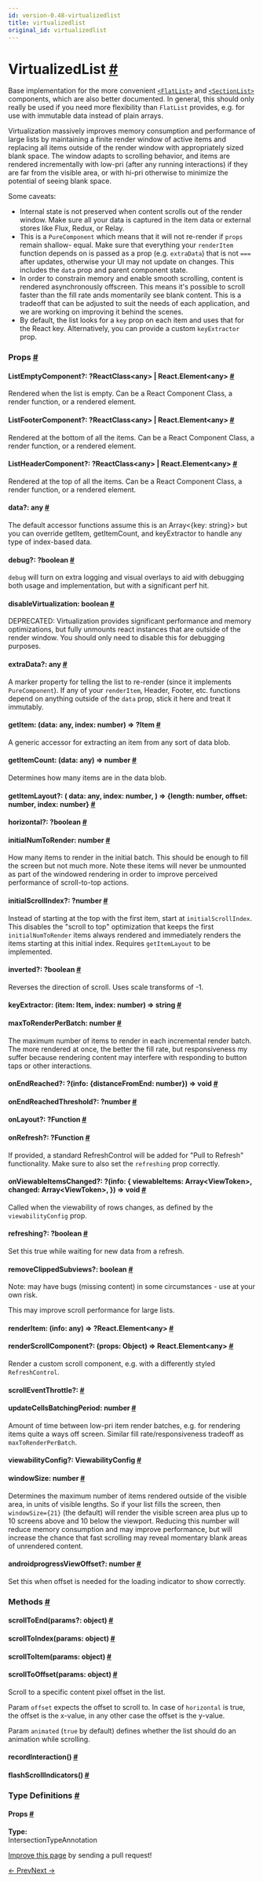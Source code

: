 ```yaml
---
id: version-0.48-virtualizedlist
title: virtualizedlist
original_id: virtualizedlist
---
```

<a id="content"></a><h1><a class="anchor" name="virtualizedlist"></a>VirtualizedList <a class="hash-link" href="docs/virtualizedlist.html#virtualizedlist">#</a></h1><div><div><p>Base implementation for the more convenient <a href="/react-native/docs/flatlist.html" target=""><code>&lt;FlatList&gt;</code></a>
and <a href="/react-native/docs/sectionlist.html" target=""><code>&lt;SectionList&gt;</code></a> components, which are also better
documented. In general, this should only really be used if you need more flexibility than
<code>FlatList</code> provides, e.g. for use with immutable data instead of plain arrays.</p><p>Virtualization massively improves memory consumption and performance of large lists by
maintaining a finite render window of active items and replacing all items outside of the render
window with appropriately sized blank space. The window adapts to scrolling behavior, and items
are rendered incrementally with low-pri (after any running interactions) if they are far from the
visible area, or with hi-pri otherwise to minimize the potential of seeing blank space.</p><p>Some caveats:</p><ul><li>Internal state is not preserved when content scrolls out of the render window. Make sure all
your data is captured in the item data or external stores like Flux, Redux, or Relay.</li><li>This is a <code>PureComponent</code> which means that it will not re-render if <code>props</code> remain shallow-
equal. Make sure that everything your <code>renderItem</code> function depends on is passed as a prop
(e.g. <code>extraData</code>) that is not <code>===</code> after updates, otherwise your UI may not update on
changes. This includes the <code>data</code> prop and parent component state.</li><li>In order to constrain memory and enable smooth scrolling, content is rendered asynchronously
offscreen. This means it's possible to scroll faster than the fill rate ands momentarily see
blank content. This is a tradeoff that can be adjusted to suit the needs of each application,
and we are working on improving it behind the scenes.</li><li>By default, the list looks for a <code>key</code> prop on each item and uses that for the React key.
Alternatively, you can provide a custom <code>keyExtractor</code> prop.</li></ul></div><h3><a class="anchor" name="props"></a>Props <a class="hash-link" href="docs/virtualizedlist.html#props">#</a></h3><div class="props"><div class="prop"><h4 class="propTitle"><a class="anchor" name="listemptycomponent"></a>ListEmptyComponent?: <span class="propType"><span>?<span><span>ReactClass&lt;any&gt; | </span>React.Element&lt;any&gt;</span></span></span> <a class="hash-link" href="docs/virtualizedlist.html#listemptycomponent">#</a></h4><div><p>Rendered when the list is empty. Can be a React Component Class, a render function, or
a rendered element.</p></div></div><div class="prop"><h4 class="propTitle"><a class="anchor" name="listfootercomponent"></a>ListFooterComponent?: <span class="propType"><span>?<span><span>ReactClass&lt;any&gt; | </span>React.Element&lt;any&gt;</span></span></span> <a class="hash-link" href="docs/virtualizedlist.html#listfootercomponent">#</a></h4><div><p>Rendered at the bottom of all the items. Can be a React Component Class, a render function, or
a rendered element.</p></div></div><div class="prop"><h4 class="propTitle"><a class="anchor" name="listheadercomponent"></a>ListHeaderComponent?: <span class="propType"><span>?<span><span>ReactClass&lt;any&gt; | </span>React.Element&lt;any&gt;</span></span></span> <a class="hash-link" href="docs/virtualizedlist.html#listheadercomponent">#</a></h4><div><p>Rendered at the top of all the items. Can be a React Component Class, a render function, or
a rendered element.</p></div></div><div class="prop"><h4 class="propTitle"><a class="anchor" name="data"></a>data?: <span class="propType">any</span> <a class="hash-link" href="docs/virtualizedlist.html#data">#</a></h4><div><p>The default accessor functions assume this is an Array&lt;{key: string}&gt; but you can override
getItem, getItemCount, and keyExtractor to handle any type of index-based data.</p></div></div><div class="prop"><h4 class="propTitle"><a class="anchor" name="debug"></a>debug?: <span class="propType"><span>?boolean</span></span> <a class="hash-link" href="docs/virtualizedlist.html#debug">#</a></h4><div><p><code>debug</code> will turn on extra logging and visual overlays to aid with debugging both usage and
implementation, but with a significant perf hit.</p></div></div><div class="prop"><h4 class="propTitle"><a class="anchor" name="disablevirtualization"></a>disableVirtualization: <span class="propType">boolean</span> <a class="hash-link" href="docs/virtualizedlist.html#disablevirtualization">#</a></h4><div><p>DEPRECATED: Virtualization provides significant performance and memory optimizations, but fully
unmounts react instances that are outside of the render window. You should only need to disable
this for debugging purposes.</p></div></div><div class="prop"><h4 class="propTitle"><a class="anchor" name="extradata"></a>extraData?: <span class="propType">any</span> <a class="hash-link" href="docs/virtualizedlist.html#extradata">#</a></h4><div><p>A marker property for telling the list to re-render (since it implements <code>PureComponent</code>). If
any of your <code>renderItem</code>, Header, Footer, etc. functions depend on anything outside of the
<code>data</code> prop, stick it here and treat it immutably.</p></div></div><div class="prop"><h4 class="propTitle"><a class="anchor" name="getitem"></a>getItem: <span class="propType">(data: any, index: number) =&gt; ?Item</span> <a class="hash-link" href="docs/virtualizedlist.html#getitem">#</a></h4><div><p>A generic accessor for extracting an item from any sort of data blob.</p></div></div><div class="prop"><h4 class="propTitle"><a class="anchor" name="getitemcount"></a>getItemCount: <span class="propType">(data: any) =&gt; number</span> <a class="hash-link" href="docs/virtualizedlist.html#getitemcount">#</a></h4><div><p>Determines how many items are in the data blob.</p></div></div><div class="prop"><h4 class="propTitle"><a class="anchor" name="getitemlayout"></a>getItemLayout?: <span class="propType">(
  data: any,
  index: number,
) =&gt; {length: number, offset: number, index: number}</span> <a class="hash-link" href="docs/virtualizedlist.html#getitemlayout">#</a></h4></div><div class="prop"><h4 class="propTitle"><a class="anchor" name="horizontal"></a>horizontal?: <span class="propType"><span>?boolean</span></span> <a class="hash-link" href="docs/virtualizedlist.html#horizontal">#</a></h4></div><div class="prop"><h4 class="propTitle"><a class="anchor" name="initialnumtorender"></a>initialNumToRender: <span class="propType">number</span> <a class="hash-link" href="docs/virtualizedlist.html#initialnumtorender">#</a></h4><div><p>How many items to render in the initial batch. This should be enough to fill the screen but not
much more. Note these items will never be unmounted as part of the windowed rendering in order
to improve perceived performance of scroll-to-top actions.</p></div></div><div class="prop"><h4 class="propTitle"><a class="anchor" name="initialscrollindex"></a>initialScrollIndex?: <span class="propType"><span>?number</span></span> <a class="hash-link" href="docs/virtualizedlist.html#initialscrollindex">#</a></h4><div><p>Instead of starting at the top with the first item, start at <code>initialScrollIndex</code>. This
disables the "scroll to top" optimization that keeps the first <code>initialNumToRender</code> items
always rendered and immediately renders the items starting at this initial index. Requires
<code>getItemLayout</code> to be implemented.</p></div></div><div class="prop"><h4 class="propTitle"><a class="anchor" name="inverted"></a>inverted?: <span class="propType"><span>?boolean</span></span> <a class="hash-link" href="docs/virtualizedlist.html#inverted">#</a></h4><div><p>Reverses the direction of scroll. Uses scale transforms of -1.</p></div></div><div class="prop"><h4 class="propTitle"><a class="anchor" name="keyextractor"></a>keyExtractor: <span class="propType">(item: Item, index: number) =&gt; string</span> <a class="hash-link" href="docs/virtualizedlist.html#keyextractor">#</a></h4></div><div class="prop"><h4 class="propTitle"><a class="anchor" name="maxtorenderperbatch"></a>maxToRenderPerBatch: <span class="propType">number</span> <a class="hash-link" href="docs/virtualizedlist.html#maxtorenderperbatch">#</a></h4><div><p>The maximum number of items to render in each incremental render batch. The more rendered at
once, the better the fill rate, but responsiveness my suffer because rendering content may
interfere with responding to button taps or other interactions.</p></div></div><div class="prop"><h4 class="propTitle"><a class="anchor" name="onendreached"></a>onEndReached?: <span class="propType"><span>?(info: {distanceFromEnd: number}) =&gt; void</span></span> <a class="hash-link" href="docs/virtualizedlist.html#onendreached">#</a></h4></div><div class="prop"><h4 class="propTitle"><a class="anchor" name="onendreachedthreshold"></a>onEndReachedThreshold?: <span class="propType"><span>?number</span></span> <a class="hash-link" href="docs/virtualizedlist.html#onendreachedthreshold">#</a></h4></div><div class="prop"><h4 class="propTitle"><a class="anchor" name="onlayout"></a>onLayout?: <span class="propType"><span>?Function</span></span> <a class="hash-link" href="docs/virtualizedlist.html#onlayout">#</a></h4></div><div class="prop"><h4 class="propTitle"><a class="anchor" name="onrefresh"></a>onRefresh?: <span class="propType"><span>?Function</span></span> <a class="hash-link" href="docs/virtualizedlist.html#onrefresh">#</a></h4><div><p>If provided, a standard RefreshControl will be added for "Pull to Refresh" functionality. Make
sure to also set the <code>refreshing</code> prop correctly.</p></div></div><div class="prop"><h4 class="propTitle"><a class="anchor" name="onviewableitemschanged"></a>onViewableItemsChanged?: <span class="propType"><span>?(info: {
  viewableItems: Array&lt;ViewToken&gt;,
  changed: Array&lt;ViewToken&gt;,
}) =&gt; void</span></span> <a class="hash-link" href="docs/virtualizedlist.html#onviewableitemschanged">#</a></h4><div><p>Called when the viewability of rows changes, as defined by the
<code>viewabilityConfig</code> prop.</p></div></div><div class="prop"><h4 class="propTitle"><a class="anchor" name="refreshing"></a>refreshing?: <span class="propType"><span>?boolean</span></span> <a class="hash-link" href="docs/virtualizedlist.html#refreshing">#</a></h4><div><p>Set this true while waiting for new data from a refresh.</p></div></div><div class="prop"><h4 class="propTitle"><a class="anchor" name="removeclippedsubviews"></a>removeClippedSubviews?: <span class="propType">boolean</span> <a class="hash-link" href="docs/virtualizedlist.html#removeclippedsubviews">#</a></h4><div><p>Note: may have bugs (missing content) in some circumstances - use at your own risk.</p><p>This may improve scroll performance for large lists.</p></div></div><div class="prop"><h4 class="propTitle"><a class="anchor" name="renderitem"></a>renderItem: <span class="propType">(info: any) =&gt; ?React.Element&lt;any&gt;</span> <a class="hash-link" href="docs/virtualizedlist.html#renderitem">#</a></h4></div><div class="prop"><h4 class="propTitle"><a class="anchor" name="renderscrollcomponent"></a>renderScrollComponent?: <span class="propType">(props: Object) =&gt; React.Element&lt;any&gt;</span> <a class="hash-link" href="docs/virtualizedlist.html#renderscrollcomponent">#</a></h4><div><p>Render a custom scroll component, e.g. with a differently styled <code>RefreshControl</code>.</p></div></div><div class="prop"><h4 class="propTitle"><a class="anchor" name="scrolleventthrottle"></a>scrollEventThrottle?:  <a class="hash-link" href="docs/virtualizedlist.html#scrolleventthrottle">#</a></h4></div><div class="prop"><h4 class="propTitle"><a class="anchor" name="updatecellsbatchingperiod"></a>updateCellsBatchingPeriod: <span class="propType">number</span> <a class="hash-link" href="docs/virtualizedlist.html#updatecellsbatchingperiod">#</a></h4><div><p>Amount of time between low-pri item render batches, e.g. for rendering items quite a ways off
screen. Similar fill rate/responsiveness tradeoff as <code>maxToRenderPerBatch</code>.</p></div></div><div class="prop"><h4 class="propTitle"><a class="anchor" name="viewabilityconfig"></a>viewabilityConfig?: <span class="propType">ViewabilityConfig</span> <a class="hash-link" href="docs/virtualizedlist.html#viewabilityconfig">#</a></h4></div><div class="prop"><h4 class="propTitle"><a class="anchor" name="windowsize"></a>windowSize: <span class="propType">number</span> <a class="hash-link" href="docs/virtualizedlist.html#windowsize">#</a></h4><div><p>Determines the maximum number of items rendered outside of the visible area, in units of
visible lengths. So if your list fills the screen, then <code>windowSize={21}</code> (the default) will
render the visible screen area plus up to 10 screens above and 10 below the viewport. Reducing
this number will reduce memory consumption and may improve performance, but will increase the
chance that fast scrolling may reveal momentary blank areas of unrendered content.</p></div></div><div class="prop"><h4 class="propTitle"><a class="anchor" name="progressviewoffset"></a><span class="platform">android</span>progressViewOffset?: <span class="propType">number</span> <a class="hash-link" href="docs/virtualizedlist.html#progressviewoffset">#</a></h4><div><p>Set this when offset is needed for the loading indicator to show correctly.</p></div></div></div><span><h3><a class="anchor" name="methods"></a>Methods <a class="hash-link" href="docs/virtualizedlist.html#methods">#</a></h3><div class="props"><div class="prop"><h4 class="methodTitle"><a class="anchor" name="scrolltoend"></a>scrollToEnd<span class="methodType">(params?: object)</span> <a class="hash-link" href="docs/virtualizedlist.html#scrolltoend">#</a></h4></div><div class="prop"><h4 class="methodTitle"><a class="anchor" name="scrolltoindex"></a>scrollToIndex<span class="methodType">(params: object)</span> <a class="hash-link" href="docs/virtualizedlist.html#scrolltoindex">#</a></h4></div><div class="prop"><h4 class="methodTitle"><a class="anchor" name="scrolltoitem"></a>scrollToItem<span class="methodType">(params: object)</span> <a class="hash-link" href="docs/virtualizedlist.html#scrolltoitem">#</a></h4></div><div class="prop"><h4 class="methodTitle"><a class="anchor" name="scrolltooffset"></a>scrollToOffset<span class="methodType">(params: object)</span> <a class="hash-link" href="docs/virtualizedlist.html#scrolltooffset">#</a></h4><div><p>Scroll to a specific content pixel offset in the list.</p><p>Param <code>offset</code> expects the offset to scroll to.
In case of <code>horizontal</code> is true, the offset is the x-value,
in any other case the offset is the y-value.</p><p>Param <code>animated</code> (<code>true</code> by default) defines whether the list
should do an animation while scrolling.</p></div></div><div class="prop"><h4 class="methodTitle"><a class="anchor" name="recordinteraction"></a>recordInteraction<span class="methodType">()</span> <a class="hash-link" href="docs/virtualizedlist.html#recordinteraction">#</a></h4></div><div class="prop"><h4 class="methodTitle"><a class="anchor" name="flashscrollindicators"></a>flashScrollIndicators<span class="methodType">()</span> <a class="hash-link" href="docs/virtualizedlist.html#flashscrollindicators">#</a></h4></div></div></span><span><h3><a class="anchor" name="type-definitions"></a>Type Definitions <a class="hash-link" href="docs/virtualizedlist.html#type-definitions">#</a></h3><div class="props"><div class="prop"><h4 class="propTitle"><a class="anchor" name="props"></a>Props <a class="hash-link" href="docs/virtualizedlist.html#props">#</a></h4><strong>Type:</strong><br>IntersectionTypeAnnotation</div></div></span></div><p class="edit-page-block"><a target="_blank" href="https://github.com/facebook/react-native/blob/master/Libraries/Lists/VirtualizedList.js">Improve this page</a> by sending a pull request!</p><div class="docs-prevnext"><a class="docs-prev" href="docs/viewpagerandroid.html#content">← Prev</a><a class="docs-next" href="docs/webview.html#content">Next →</a></div>